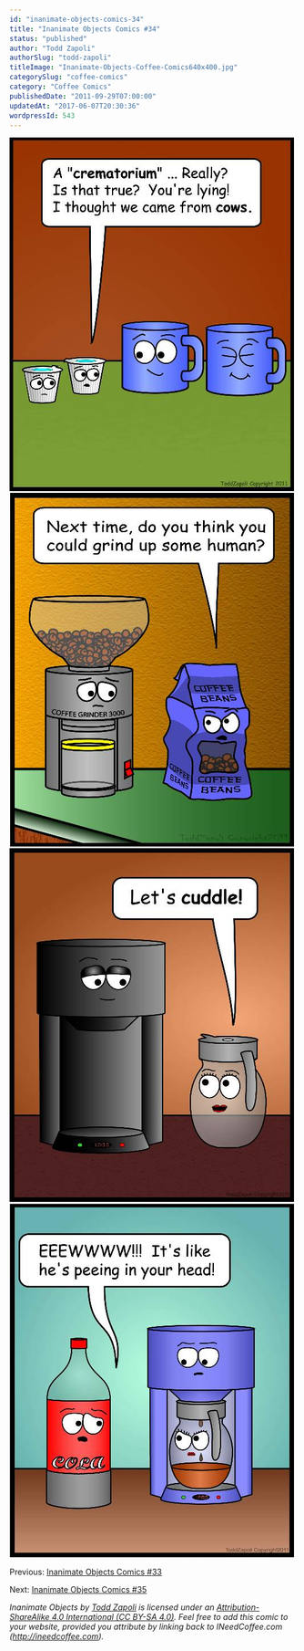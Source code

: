```yaml
---
id: "inanimate-objects-comics-34"
title: "Inanimate Objects Comics #34"
status: "published"
author: "Todd Zapoli"
authorSlug: "todd-zapoli"
titleImage: "Inanimate-Objects-Coffee-Comics640x400.jpg"
categorySlug: "coffee-comics"
category: "Coffee Comics"
publishedDate: "2011-09-29T07:00:00"
updatedAt: "2017-06-07T20:30:36"
wordpressId: 543
---
```


![crematorium](crematorium1.jpg)  
![grind-up-some-human](grind-up-some-human.jpg)  
![let-us-cuddle](let-us-cuddle.jpg)  
![peeing-in-your-head](peeing-in-your-head.jpg)

Previous: [Inanimate Objects Comics #33](http://ineedcoffee.com/inanimate-objects-comics-33/)

Next: [Inanimate Objects Comics #35](http://ineedcoffee.com/inanimate-objects-comics-35/)

*Inanimate Objects by [Todd Zapoli](http://ineedcoffee.com/) is licensed under an [Attribution-ShareAlike 4.0 International (CC BY-SA 4.0)](https://creativecommons.org/licenses/by-sa/4.0/). Feel free to add this comic to your website, provided you attribute by linking back to INeedCoffee.com (http://ineedcoffee.com).*